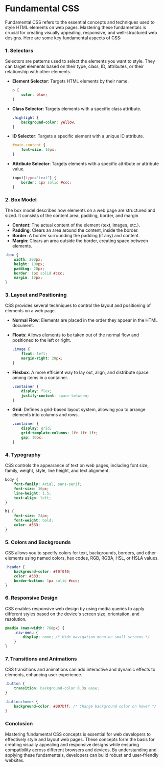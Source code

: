 # Fundamental CSS

Fundamental CSS refers to the essential concepts and techniques used to style HTML elements on web pages. Mastering these fundamentals is crucial for creating visually appealing, responsive, and well-structured web designs. Here are some key fundamental aspects of CSS:

### 1. Selectors

Selectors are patterns used to select the elements you want to style. They can target elements based on their type, class, ID, attributes, or their relationship with other elements.

-   **Element Selector**: Targets HTML elements by their name.

    ```css
    p {
        color: blue;
    }
    ```

-   **Class Selector**: Targets elements with a specific class attribute.

    ```css
    .highlight {
        background-color: yellow;
    }
    ```

-   **ID Selector**: Targets a specific element with a unique ID attribute.

    ```css
    #main-content {
        font-size: 16px;
    }
    ```

-   **Attribute Selector**: Targets elements with a specific attribute or attribute value.
    ```css
    input[type="text"] {
        border: 1px solid #ccc;
    }
    ```

### 2. Box Model

The box model describes how elements on a web page are structured and sized. It consists of the content area, padding, border, and margin.

-   **Content**: The actual content of the element (text, images, etc.).
-   **Padding**: Clears an area around the content, inside the border.
-   **Border**: A border surrounding the padding (if any) and content.
-   **Margin**: Clears an area outside the border, creating space between elements.

```css
.box {
    width: 200px;
    height: 100px;
    padding: 20px;
    border: 1px solid #ccc;
    margin: 10px;
}
```

### 3. Layout and Positioning

CSS provides several techniques to control the layout and positioning of elements on a web page.

-   **Normal Flow**: Elements are placed in the order they appear in the HTML document.
-   **Floats**: Allows elements to be taken out of the normal flow and positioned to the left or right.

    ```css
    .image {
        float: left;
        margin-right: 20px;
    }
    ```

-   **Flexbox**: A more efficient way to lay out, align, and distribute space among items in a container.

    ```css
    .container {
        display: flex;
        justify-content: space-between;
    }
    ```

-   **Grid**: Defines a grid-based layout system, allowing you to arrange elements into columns and rows.
    ```css
    .container {
        display: grid;
        grid-template-columns: 1fr 1fr 1fr;
        gap: 10px;
    }
    ```

### 4. Typography

CSS controls the appearance of text on web pages, including font size, family, weight, style, line height, and text alignment.

```css
body {
    font-family: Arial, sans-serif;
    font-size: 16px;
    line-height: 1.5;
    text-align: left;
}

h1 {
    font-size: 24px;
    font-weight: bold;
    color: #333;
}
```

### 5. Colors and Backgrounds

CSS allows you to specify colors for text, backgrounds, borders, and other elements using named colors, hex codes, RGB, RGBA, HSL, or HSLA values.

```css
.header {
    background-color: #f0f0f0;
    color: #333;
    border-bottom: 1px solid #ccc;
}
```

### 6. Responsive Design

CSS enables responsive web design by using media queries to apply different styles based on the device's screen size, orientation, and resolution.

```css
@media (max-width: 768px) {
    .nav-menu {
        display: none; /* Hide navigation menu on small screens */
    }
}
```

### 7. Transitions and Animations

CSS transitions and animations can add interactive and dynamic effects to elements, enhancing user experience.

```css
.button {
    transition: background-color 0.3s ease;
}

.button:hover {
    background-color: #007bff; /* Change background color on hover */
}
```

### Conclusion

Mastering fundamental CSS concepts is essential for web developers to effectively style and layout web pages. These concepts form the basis for creating visually appealing and responsive designs while ensuring compatibility across different browsers and devices. By understanding and applying these fundamentals, developers can build robust and user-friendly websites.
